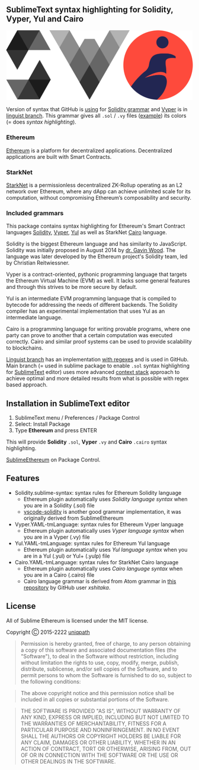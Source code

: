 ## SublimeText syntax highlighting for Solidity, Vyper, Yul and Cairo

<img src="./img/logos.svg">

Version of syntax that GitHub is [using](https://github.com/github/linguist/tree/master/vendor/grammars) for [Solidity grammar](https://docs.soliditylang.org/en/latest/grammar.html) and [Vyper](https://vyper.readthedocs.io) is in [linguist branch](https://github.com/davidhq/SublimeEthereum/tree/linguist). This grammar gives all `.sol` / `.vy` files ([example](https://github.com/ethereum/consensus-specs/blob/dev/solidity_deposit_contract/deposit_contract.sol)) its colors (= does _syntax highlighting_).

### Ethereum

[Ethereum][ethereum] is a platform for decentralized applications. Decentralized applications are built with Smart Contracts.

### StarkNet

[StarkNet](https://starkware.co/starknet/) is a permissionless decentralized ZK-Rollup operating as an L2 network over Ethereum, where any dApp can achieve unlimited scale for its computation, without compromising Ethereum’s composability and security.

### Included grammars

This package contains syntax highlighting for Ethereum's Smart Contract languages [Solidity](https://soliditylang.org), [Vyper](https://vyper.readthedocs.io), [Yul](https://docs.soliditylang.org/en/latest/yul.html) as well as StarkNet [Cairo](https://www.cairo-lang.org/docs/index.html) language.

Solidity is the biggest Ethereum language and has similarity to JavaScript. Solidity was initially proposed in August 2014 by [dr. Gavin Wood](https://en.wikipedia.org/wiki/Gavin_Wood). The language was later developed by the Ethereum project's Solidity team, led by Christian Reitwiessner.

Vyper is a contract-oriented, pythonic programming language that targets the Ethereum Virtual Machine (EVM) as well. It lacks some general features and through this strives to be more secure by default.

Yul is an intermediate EVM programming language that is compiled to bytecode for addressing the needs of different backends. The Solidity compiler has an experimental implementation that uses Yul as an intermediate language.

Cairo is a programming language for writing provable programs, where one party can prove to another that a certain computation was executed correctly. Cairo and similar proof systems can be used to provide scalability to blockchains.

[ethereum]: https://www.ethereum.org/

[Linguist branch](https://github.com/davidhq/SublimeEthereum/tree/linguist) has an implementation [with regexes](https://sublime-text-unofficial-documentation.readthedocs.io/en/latest/reference/syntaxdefs.html) and is used in GitHub. Main branch (= used in sublime package to enable `.sol` syntax highlighting for [SublimeText](http://www.sublimetext.com/) editor) uses more advanced [context stack](http://www.sublimetext.com/docs/syntax.html) approach to achieve optimal and more detailed results from what is possible with regex based approach.

## Installation in SublimeText editor

1. SublimeText menu / Preferences / Package Control
2. Select: Install Package
3. Type **Ethereum** and press ENTER

This will provide **Solidity** `.sol`, **Vyper** `.vy` and **Cairo** `.cairo` syntax highlighting.

[SublimeEthereum](https://packagecontrol.io/packages/Ethereum) on Package Control. 

[package-control]: https://packagecontrol.io/packages/Ethereum

## Features

* Solidity.sublime-syntax: syntax rules for Ethereum Solidity language
   * Ethereum plugin automatically uses *Solidity language syntax* when you are in a Solidity (.sol) file
   * [vscode-solidity](https://github.com/juanfranblanco/vscode-solidity) is another good grammar implementation, it was originally derived from SublimeEthereum
* Vyper.YAML-tmLanguage: syntax rules for Ethereum Vyper language
   * Ethereum plugin automatically uses *Vyper language syntax* when you are in a Vyper (.vy) file
* Yul.YAML-tmLanguage: syntax rules for Ethereum Yul language
   * Ethereum plugin automatically uses *Yul language syntax* when you are in a Yul (.yul) or Yul+ (.yulp) file
* Cairo.YAML-tmLanguage: syntax rules for StarkNet Cairo language
   * Ethereum plugin automatically uses *Cairo language syntax* when you are in a Cairo (.cairo) file
   * Cairo language grammar is derived from Atom grammar in [this repository](https://github.com/xshitaka/atom-language-cairo) by GitHub user _xshitaka_.

## License

All of Sublime Ethereum is licensed under the MIT license.

Copyright Ⓒ 2015-2222 [uniqpath](https://github.com/uniqpath)

> Permission is hereby granted, free of charge, to any person obtaining a copy
> of this software and associated documentation files (the "Software"), to deal
> in the Software without restriction, including without limitation the rights
> to use, copy, modify, merge, publish, distribute, sublicense, and/or sell
> copies of the Software, and to permit persons to whom the Software is
> furnished to do so, subject to the following conditions:

> The above copyright notice and this permission notice shall be included in
> all copies or substantial portions of the Software.

> THE SOFTWARE IS PROVIDED "AS IS", WITHOUT WARRANTY OF ANY KIND, EXPRESS OR
> IMPLIED, INCLUDING BUT NOT LIMITED TO THE WARRANTIES OF MERCHANTABILITY,
> FITNESS FOR A PARTICULAR PURPOSE AND NONINFRINGEMENT. IN NO EVENT SHALL THE
> AUTHORS OR COPYRIGHT HOLDERS BE LIABLE FOR ANY CLAIM, DAMAGES OR OTHER
> LIABILITY, WHETHER IN AN ACTION OF CONTRACT, TORT OR OTHERWISE, ARISING FROM,
> OUT OF OR IN CONNECTION WITH THE SOFTWARE OR THE USE OR OTHER DEALINGS IN
> THE SOFTWARE.
